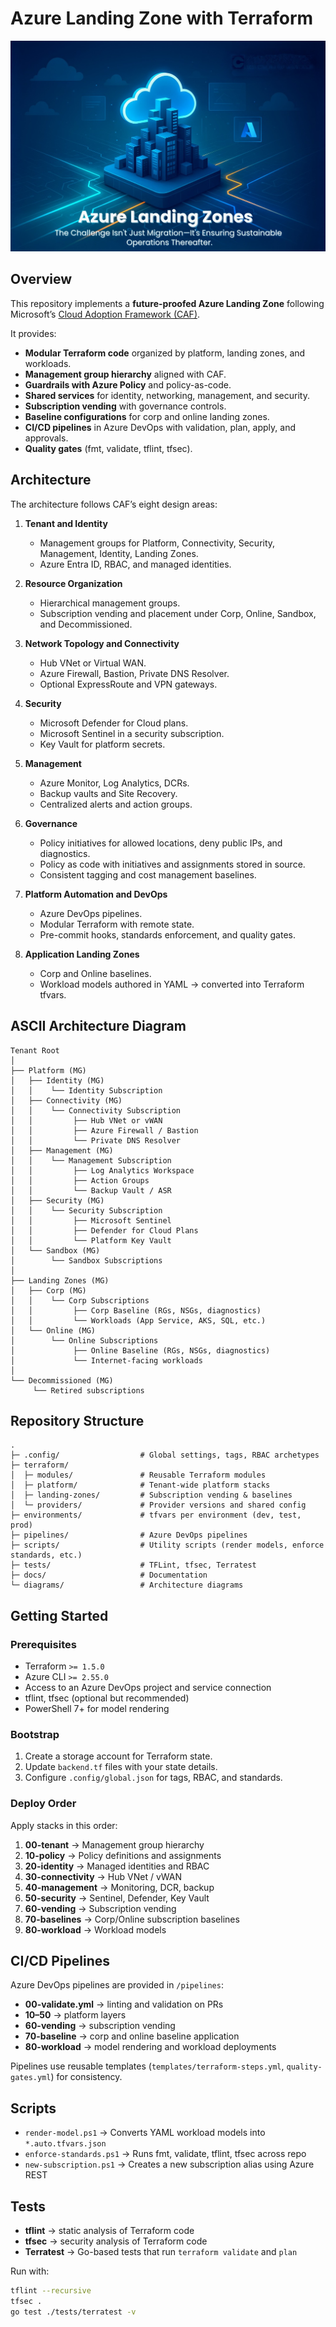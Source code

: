 # Azure Landing Zone with Terraform

![alt text](./assets/azure-landing-zone.jpg "banner")

## Overview
This repository implements a **future-proofed Azure Landing Zone** following Microsoft’s [Cloud Adoption Framework (CAF)](https://learn.microsoft.com/en-us/azure/cloud-adoption-framework/ready/landing-zone/).

It provides:
- **Modular Terraform code** organized by platform, landing zones, and workloads.  
- **Management group hierarchy** aligned with CAF.  
- **Guardrails with Azure Policy** and policy-as-code.  
- **Shared services** for identity, networking, management, and security.  
- **Subscription vending** with governance controls.  
- **Baseline configurations** for corp and online landing zones.  
- **CI/CD pipelines** in Azure DevOps with validation, plan, apply, and approvals.  
- **Quality gates** (fmt, validate, tflint, tfsec).  

## Architecture
The architecture follows CAF’s eight design areas:

1. **Tenant and Identity**  
   - Management groups for Platform, Connectivity, Security, Management, Identity, Landing Zones.  
   - Azure Entra ID, RBAC, and managed identities.  

2. **Resource Organization**  
   - Hierarchical management groups.  
   - Subscription vending and placement under Corp, Online, Sandbox, and Decommissioned.  

3. **Network Topology and Connectivity**  
   - Hub VNet or Virtual WAN.  
   - Azure Firewall, Bastion, Private DNS Resolver.  
   - Optional ExpressRoute and VPN gateways.  

4. **Security**  
   - Microsoft Defender for Cloud plans.  
   - Microsoft Sentinel in a security subscription.  
   - Key Vault for platform secrets.  

5. **Management**  
   - Azure Monitor, Log Analytics, DCRs.  
   - Backup vaults and Site Recovery.  
   - Centralized alerts and action groups.  

6. **Governance**  
   - Policy initiatives for allowed locations, deny public IPs, and diagnostics.  
   - Policy as code with initiatives and assignments stored in source.  
   - Consistent tagging and cost management baselines.  

7. **Platform Automation and DevOps**  
   - Azure DevOps pipelines.  
   - Modular Terraform with remote state.  
   - Pre-commit hooks, standards enforcement, and quality gates.  

8. **Application Landing Zones**  
   - Corp and Online baselines.  
   - Workload models authored in YAML → converted into Terraform tfvars.  

## ASCII Architecture Diagram

```text
Tenant Root
│
├── Platform (MG)
│   ├── Identity (MG)
│   │    └── Identity Subscription
│   ├── Connectivity (MG)
│   │    └── Connectivity Subscription
│   │         ├── Hub VNet or vWAN
│   │         ├── Azure Firewall / Bastion
│   │         └── Private DNS Resolver
│   ├── Management (MG)
│   │    └── Management Subscription
│   │         ├── Log Analytics Workspace
│   │         ├── Action Groups
│   │         └── Backup Vault / ASR
│   ├── Security (MG)
│   │    └── Security Subscription
│   │         ├── Microsoft Sentinel
│   │         ├── Defender for Cloud Plans
│   │         └── Platform Key Vault
│   └── Sandbox (MG)
│        └── Sandbox Subscriptions
│
├── Landing Zones (MG)
│   ├── Corp (MG)
│   │    └── Corp Subscriptions
│   │         ├── Corp Baseline (RGs, NSGs, diagnostics)
│   │         └── Workloads (App Service, AKS, SQL, etc.)
│   └── Online (MG)
│        └── Online Subscriptions
│             ├── Online Baseline (RGs, NSGs, diagnostics)
│             └── Internet-facing workloads
│
└── Decommissioned (MG)
     └── Retired subscriptions
```

## Repository Structure

```text
.
├─ .config/                  # Global settings, tags, RBAC archetypes
├─ terraform/
│  ├─ modules/               # Reusable Terraform modules
│  ├─ platform/              # Tenant-wide platform stacks
│  ├─ landing-zones/         # Subscription vending & baselines
│  └─ providers/             # Provider versions and shared config
├─ environments/             # tfvars per environment (dev, test, prod)
├─ pipelines/                # Azure DevOps pipelines
├─ scripts/                  # Utility scripts (render models, enforce standards, etc.)
├─ tests/                    # TFLint, tfsec, Terratest
├─ docs/                     # Documentation
└─ diagrams/                 # Architecture diagrams
```

## Getting Started

### Prerequisites
- Terraform `>= 1.5.0`  
- Azure CLI `>= 2.55.0`  
- Access to an Azure DevOps project and service connection  
- tflint, tfsec (optional but recommended)  
- PowerShell 7+ for model rendering  

### Bootstrap
1. Create a storage account for Terraform state.  
2. Update `backend.tf` files with your state details.  
3. Configure `.config/global.json` for tags, RBAC, and standards.  

### Deploy Order
Apply stacks in this order:
1. **00-tenant** → Management group hierarchy  
2. **10-policy** → Policy definitions and assignments  
3. **20-identity** → Managed identities and RBAC  
4. **30-connectivity** → Hub VNet / vWAN  
5. **40-management** → Monitoring, DCR, backup  
6. **50-security** → Sentinel, Defender, Key Vault  
7. **60-vending** → Subscription vending  
8. **70-baselines** → Corp/Online subscription baselines  
9. **80-workload** → Workload models  

## CI/CD Pipelines
Azure DevOps pipelines are provided in `/pipelines`:

- **00-validate.yml** → linting and validation on PRs  
- **10–50** → platform layers  
- **60-vending** → subscription vending  
- **70-baseline** → corp and online baseline application  
- **80-workload** → model rendering and workload deployments  

Pipelines use reusable templates (`templates/terraform-steps.yml`, `quality-gates.yml`) for consistency.

## Scripts
- `render-model.ps1` → Converts YAML workload models into `*.auto.tfvars.json`  
- `enforce-standards.ps1` → Runs fmt, validate, tflint, tfsec across repo  
- `new-subscription.ps1` → Creates a new subscription alias using Azure REST  

## Tests
- **tflint** → static analysis of Terraform code  
- **tfsec** → security analysis of Terraform code  
- **Terratest** → Go-based tests that run `terraform validate` and `plan`  

Run with:
```bash
tflint --recursive
tfsec .
go test ./tests/terratest -v
```

